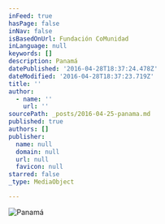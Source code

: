 ```yaml
---
inFeed: true
hasPage: false
inNav: false
isBasedOnUrl: Fundación CoMunidad
inLanguage: null
keywords: []
description: Panamá
datePublished: '2016-04-28T18:37:24.478Z'
dateModified: '2016-04-28T18:37:23.719Z'
title: ''
author:
  - name: ''
    url: ''
sourcePath: _posts/2016-04-25-panama.md
published: true
authors: []
publisher:
  name: null
  domain: null
  url: null
  favicon: null
starred: false
_type: MediaObject

---
```

![Panamá](https://s3-us-west-2.amazonaws.com/the-grid-img/p/43dbc9d9d2b2c8d243f3e422fe16645f414c2848.jpg)